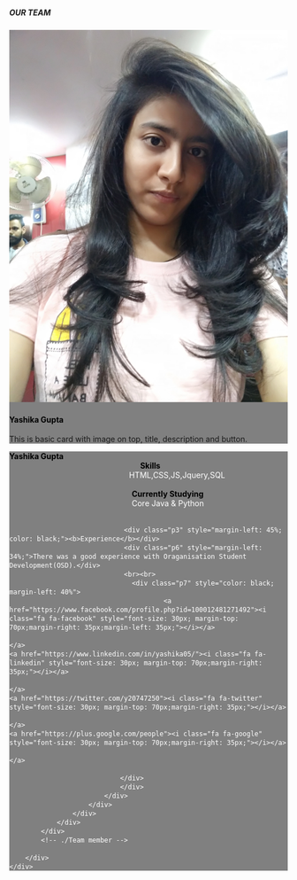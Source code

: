 <!DOCTYPE html>
<html>
<head>
    <title></title>
</head>
<style type="text/css">

@import url('https://maxcdn.bootstrapcdn.com/font-awesome/4.7.0/css/font-awesome.min.css');
#team {
    background: #eee !important;
}

.btn-primary:hover,
.btn-primary:focus {
    background-color: #108d6f;
    border-color: #108d6f;
    box-shadow: none;
    outline: none;
}

.btn-primary {
    color: #fff;
    background-color: #007b5e;
    border-color: #007b5e;
}

section {
    padding: 60px 0;
}

section .section-title {
    text-align: center;
    color: #007b5e;
    margin-bottom: 50px;
    text-transform: uppercase;
}

#team .card {
    border: none;
    background: #ffffff;
}

.image-flip:hover .backside,
.image-flip.hover .backside {
    -webkit-transform: rotateY(0deg);
    -moz-transform: rotateY(0deg);
    -o-transform: rotateY(0deg);
    -ms-transform: rotateY(0deg);
    transform: rotateY(0deg);
    border-radius: .25rem;
}

.image-flip:hover .frontside,
.image-flip.hover .frontside {
    -webkit-transform: rotateY(180deg);
    -moz-transform: rotateY(180deg);
    -o-transform: rotateY(180deg);
    transform: rotateY(180deg);
}

.mainflip {
    -webkit-transition: 1s;
    -webkit-transform-style: preserve-3d;
    -ms-transition: 1s;
    -moz-transition: 1s;
    -moz-transform: perspective(1000px);
    -moz-transform-style: preserve-3d;
    -ms-transform-style: preserve-3d;
    transition: 1s;
    transform-style: preserve-3d;
    position: relative;

}

.frontside {
    position: relative;
    -webkit-transform: rotateY(0deg);
    -ms-transform: rotateY(0deg);
    z-index: 2;
    margin-bottom: 30px;
    background-color: purple;
}

.backside {
    position: absolute;
    top: 0;
    left: 0;
    background: purple;
    -webkit-transform: rotateY(-180deg);
    -moz-transform: rotateY(-180deg);
    -o-transform: rotateY(-180deg);
    -ms-transform: rotateY(-180deg);
    transform: rotateY(-180deg);
    -webkit-box-shadow: 5px 7px 9px -4px rgb(158, 158, 158);
    -moz-box-shadow: 5px 7px 9px -4px rgb(158, 158, 158);
    box-shadow: 5px 7px 9px -4px rgb(158, 158, 158);
}

.frontside,
.backside {
    -webkit-backface-visibility: hidden;
    -moz-backface-visibility: hidden;
    -ms-backface-visibility: hidden;
    backface-visibility: hidden;
    -webkit-transition: 1s;
    -webkit-transform-style: preserve-3d;
    -moz-transition: 1s;
    -moz-transform-style: preserve-3d;
    -o-transition: 1s;
    -o-transform-style: preserve-3d;
    -ms-transition: 1s;
    -ms-transform-style: preserve-3d;
    transition: 1s;
    transform-style: preserve-3d;
}

.frontside .card,
.backside .card {
    min-height: 312px;
}

.backside .card a {
    font-size: 18px;
    color: black !important;
}

.frontside .card .card-title,
.backside .card .card-title {
    color: #007b5e !important;
}

.frontside .card .card-body img {
    width: 120px;
    height: 120px;
    border-radius: 50%;
}
@media only screen and (max-width: 320px){
    .card-body img{
        width: 80%;
    }
    .card-title{
        visibility: hidden;
    }
    .card-text{
        visibility: hidden;
    }
}
@media only screen and (max-width: 320px){
    .backside{

    }
}

    

</style>


<body>
<link href="//maxcdn.bootstrapcdn.com/bootstrap/4.0.0/css/bootstrap.min.css" rel="stylesheet" id="bootstrap-css">
<script src="//maxcdn.bootstrapcdn.com/bootstrap/4.0.0/js/bootstrap.min.js"></script>
<script src="//cdnjs.cloudflare.com/ajax/libs/jquery/3.2.1/jquery.min.js"></script>
<!------ Include the above in your HEAD tag ---------->

<!-- Team -->
<section id="team" class="pb-5">
    <div class="container">
        <h5 class="section-title h1">OUR TEAM</h5>
        <div class="row">
            <!-- Team member -->
            <div class="col-xs-2 col-sm-6 col-md-4">
                <div class="image-flip" ontouchstart="this.classList.toggle('hover');">
                    <div class="mainflip">
                        <div class="frontside" style="background-color: ">
                            <div class="card" style="background-color: gray;width: 100%">
                                <div class="card-body text-center">
                                    <p><img class=" col-xs-2 col-sm-6 col-md-4" src="pic1.jpg" alt="card image"></p>
                                    <h4 class="card-title" style="color: black;">Yashika Gupta</h4>
                                    <p class="card-text">This is basic card with image on top, title, description and button.</p>
                                    <a href="#" class="btn btn-primary btn-sm"><i class="fa fa-plus"></i></a>
                                </div>
                            </div>
                        </div>
                        <div class="backside" style="width: 100%;">
                            <div class="card" style="width: 100%; background-color: gray">
                                <div class="card-body text-center mt-4" style="color: white">
                                   <div style="color: black"><b>Yashika Gupta</b></div>
                                  <div class="p1" style="margin-left: 47%;color: black"><b>Skills</b><br></div>
                                  <div class="p4" style="margin-left:43%;">   HTML,CSS,JS,Jquery,SQL</div>
                                  <br>
                                 <div class="p2" style="margin-left: 44%;color: black;"><b>Currently Studying</b><br></div>
                                 <div class="p5" style="margin-left: 44%;">Core Java & Python</div>
                                 <br>

                                 <div class="p3" style="margin-left: 45%; color: black;"><b>Experience</b></div>
                                 <div class="p6" style="margin-left: 34%;">There was a good experience with Oraganisation Student Development(OSD).</div>
                                 <br><br>
                                   <div class="p7" style="color: black; margin-left: 40%">
                                           <a href="https://www.facebook.com/profile.php?id=100012481271492"><i class="fa fa-facebook" style="font-size: 30px; margin-top: 70px;margin-right: 35px;margin-left: 35px;"></i></a>
    
    </a>
    <a href="https://www.linkedin.com/in/yashika05/"><i class="fa fa-linkedin" style="font-size: 30px; margin-top: 70px;margin-right: 35px;"></i></a>
        
    </a>
    <a href="https://twitter.com/y20747250"><i class="fa fa-twitter" style="font-size: 30px; margin-top: 70px;margin-right: 35px;"></i></a>
    
    </a>
    <a href="https://plus.google.com/people"><i class="fa fa-google" style="font-size: 30px; margin-top: 70px;margin-right: 35px;"></i></a>
        
    </a>
                                            
                                </div>
                                </div>
                            </div>
                        </div>
                    </div>
                </div>
            </div>
            <!-- ./Team member -->
            
        </div>
    </div>
</section>
<!-- Team -->
</body>
</html>
